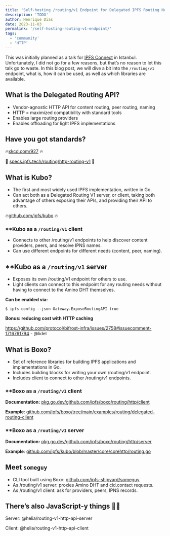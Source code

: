 ```yaml
---
title: 'Self-hosting /routing/v1 Endpoint for Delegated IPFS Routing Needs'
description: 'TODO'
author: Henrique Dias
date: 2023-11-03
permalink: '/self-hosting-routing-v1-endpoint/'
tags:
  - 'community'
  - 'HTTP'
---
```


This was initially planned as a talk for [IPFS Connect](https://istanbul2023.ipfsconnect.org/) in Istanbul. Unfortunately, I did not go for a few reasons, but that’s no reason to let this talk go to waste. In this blog post, we will dive a bit into the `/routing/v1` endpoint, what is, how it can be used, as well as which libraries are available.

## ****What is the Delegated Routing API?****

- Vendor-agnostic HTTP API for content routing, peer routing, naming
- HTTP = maximized compatibility with standard tools
- Enables large routing providers
- Enables offloading for light IPFS implementations

## ****Have you got standards?****

🔥[xkcd.com/927](https://xkcd.com/927/) 🔥

🪩 [specs.ipfs.tech/routing/http-routing-v1](https://specs.ipfs.tech/routing/http-routing-v1/) 🪩

## What is Kubo?

- The first and most widely used IPFS implementation, written in Go.
- Can act both as a Delegated Routing V1 server, or client, taking both advantage of others exposing their APIs, and providing their API to others.

🔥[github.com/ipfs/kubo](https://github.com/ipfs/kubo) 🔥

### ****Kubo as a `/routing/v1` client**

- Connects to other /routing/v1 endpoints to help discover content providers, peers, and resolve IPNS names.
- Can use different endpoints for different needs (content, peer, naming).

## ****Kubo as a `/routing/v1` server**

- Exposes its own /routing/v1 endpoint for others to use.
- Light clients can connect to this endpoint for any routing needs without having to connect to the Amino DHT themselves.

**Can be enabled via:**

```
$ ipfs config --json Gateway.ExposeRoutingAPI true
```

****Bonus: reducing cost with HTTP caching****

https://github.com/protocol/bifrost-infra/issues/2758#issuecomment-1716761794 - @lidel

## What is Boxo?

- Set of reference libraries for building IPFS applications and implementations in Go.
- Includes building blocks for writing your own /routing/v1 endpoint.
- Includes client to connect to other /routing/v1 endpoints.

### ****Boxo as a `/routing/v1` client**

**Documentation:** [pkg.go.dev/github.com/ipfs/boxo/routing/http/client](https://pkg.go.dev/github.com/ipfs/boxo/routing/http/client)

**Example**: [github.com/ipfs/boxo/tree/main/examples/routing/delegated-routing-client](https://github.com/ipfs/boxo/tree/main/examples/routing/delegated-routing-client)

### ****Boxo as a `/routing/v1` server**

**Documentation:** [pkg.go.dev/github.com/ipfs/boxo/routing/http/server](https://pkg.go.dev/github.com/ipfs/boxo/routing/http/server)

**Example**: [github.com/ipfs/kubo/blob/master/core/corehttp/routing.go](https://github.com/ipfs/kubo/blob/master/core/corehttp/routing.go)

## Meet `someguy`

- CLI tool built using Boxo: [github.com/ipfs-shipyard/someguy](https://github.com/ipfs-shipyard/someguy)
- As /routing/v1 server: proxies Amino DHT and cid.contact requests.
- As /routing/v1 client: ask for providers, peers, IPNS records.

## ****There’s also JavaScript-y things 🪩✨****

Server: @helia/routing-v1-http-api-server

Client: @helia/routing-v1-http-api-client